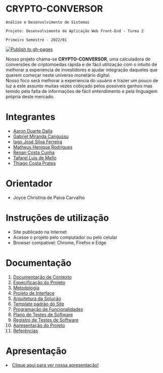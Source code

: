 # CRYPTO-CONVERSOR 

`Análise e Desenvolvimento de Sistemas`

`Projeto: Desenvolvimento de Aplicação Web Front-End - Turma 2`

`Primeiro Semestre - 2022/01`

[![Publish to gh-pages](https://github.com/ICEI-PUC-Minas-PMV-ADS/crypto-conversor/actions/workflows/publish.yml/badge.svg)](https://github.com/ICEI-PUC-Minas-PMV-ADS/crypto-conversor/actions/workflows/publish.yml)

Nosso projeto chama-se **CRYPTO-CONVERSOR**, uma calculadora de conversões de criptomoedas rápida e de fácil utilização com o intuito de melhorar a experiencia de investidores e ajudar integração daqueles que querem começar neste universo monetário digital. </br>
Nosso foco será melhorar a experiencia do usuário e trazer um pouco de luz a este assunto muitas vezes cobiçado pelos possíveis ganhos mas temido pela falta de informações de fácil entendimento e pela linguagem própria deste mercado.

# Integrantes

* <a href="https://github.com/aarondalla">Aaron Duarte Dalla</a>
* <a href="https://github.com/gamirca">Gabriel Miranda Cangussu</a>
* <a href="https://github.com/iagxferreira">Iago José Silva Ferreira</a>
* <a href="https://github.com/mths1094">Matheus Henique Rodrigues</a>
* <a href="https://github.com/RENANCC1994">Renan Costa Cunha</a>
* <a href="https://github.com/Tafarel-Mello">Tafarel Luis de Mello</a>
* <a href="https://github.com/tprates">Thiago Costa Prates</a>

# Orientador

* Joyce Christina de Paiva Carvalho

# Instruções de utilização

* Site publicado na Internet
* Acesse o projeto pelo computador ou pelo celular
* Browser compatível: Chrome, Firefox e Edge

# Documentação

<ol>
<li><a href="docs/01-Documentação de Contexto.md"> Documentação de Contexto</a></li>
<li><a href="docs/02-Especificação do Projeto.md"> Especificação do Projeto</a></li>
<li><a href="docs/03-Metodologia.md"> Metodologia</a></li>
<li><a href="docs/04-Projeto de Interface.md"> Projeto de Interface</a></li>
<li><a href="docs/05-Arquitetura da Solução.md"> Arquitetura da Solução</a></li>
<li><a href="docs/06-Template padrão do Site.md"> Template padrão do Site</a></li>
<li><a href="docs/07-Programação de Funcionalidades.md"> Programação de Funcionalidades</a></li>
<li><a href="docs/08-Plano de Testes de Software.md"> Plano de Testes de Software</a></li>
<li><a href="docs/09-Registro de Testes de Software.md"> Registro de Testes de Software</a></li>
<li><a href="docs/10-Apresentação do Projeto.md"> Apresentação do Projeto</a></li>
<li><a href="docs/11-Referências.md"> Referências</a></li>
</ol>



# Apresentação

<li><a href="presentation/README.md">Clique aqui para ver nossa apresentação!</a></li>
